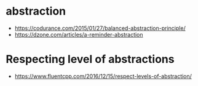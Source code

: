 # abstraction

- https://codurance.com/2015/01/27/balanced-abstraction-principle/
- https://dzone.com/articles/a-reminder-abstraction

# Respecting level of abstractions

- https://www.fluentcpp.com/2016/12/15/respect-levels-of-abstraction/

